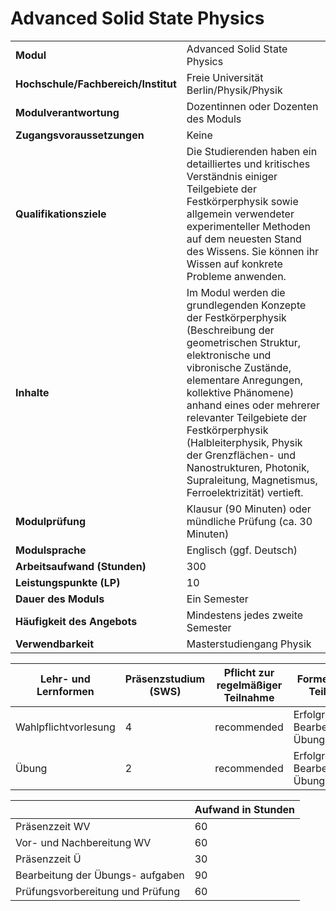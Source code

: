 # Advanced Solid State Physics
|                                    |   |
|------------------------------------|---|
|**Modul**                           | Advanced Solid State Physics |
|**Hochschule/Fachbereich/Institut** | Freie Universität Berlin/Physik/Physik |
|**Modulverantwortung**              | Dozentinnen oder Dozenten des Moduls |
|**Zugangsvoraussetzungen**          | Keine |
|**Qualifikationsziele**             | Die Studierenden haben ein detailliertes und kritisches Verständnis einiger Teilgebiete der Festkörperphysik sowie allgemein verwendeter experimenteller Methoden auf dem neuesten Stand des Wissens. Sie können ihr Wissen auf konkrete Probleme anwenden. |
|**Inhalte**                         | Im Modul werden die grundlegenden Konzepte der Festkörperphysik (Beschreibung der geometrischen Struktur, elektronische und vibronische Zustände, elementare Anregungen, kollektive Phänomene) anhand eines oder mehrerer relevanter Teilgebiete der Festkörperphysik (Halbleiterphysik, Physik der Grenzflächen- und Nanostrukturen, Photonik, Supraleitung, Magnetismus, Ferroelektrizität) vertieft. |
|**Modulprüfung**                    | Klausur (90 Minuten) oder mündliche Prüfung (ca. 30 Minuten) |
|**Modulsprache**                    | Englisch (ggf. Deutsch) |
|**Arbeitsaufwand (Stunden)**        | 300 |
|**Leistungspunkte (LP)**            | 10 |
|**Dauer des Moduls**                | Ein Semester |
|**Häufigkeit des Angebots**         | Mindestens jedes zweite Semester |
|**Verwendbarkeit**                  | Masterstudiengang Physik |

| Lehr- und Lernformen | Präsenzstudium <br> (SWS) | Pflicht zur regelmäßiger Teilnahme | Formen aktiver Teilnahme |
| ---------------------|---------------------------|------------------------------------|------------------------- |
| Wahlpflichtvorlesung | 4                         | recommended                        | Erfolgreiche Bearbeitung von Übungsaufgaben |
| Übung                | 2                         | recommended                        | Erfolgreiche Bearbeitung von Übungsaufgaben |

|   | Aufwand in Stunden |
| - |--------------------|
| Präsenzzeit WV                           | 60    |
| Vor- und Nachbereitung WV                | 60    |
| Präsenzzeit Ü                            | 30    |
| Bearbeitung der Übungs- aufgaben         | 90    |
| Prüfungsvorbereitung und Prüfung         | 60    |
